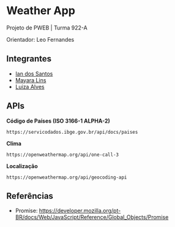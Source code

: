 # Weather App

Projeto de PWEB | Turma 922-A

Orientador: Leo Fernandes


## Integrantes
* [Ian dos Santos](https://github.com/1anSantos)
* [Mayara Lins](https://github.com/luzuramay)
* [Luiza Alves](https://github.com/luizaalvez)


## APIs

**Código de Países (ISO 3166-1 ALPHA-2)**

    https://servicodados.ibge.gov.br/api/docs/paises

**Clima**

    https://openweathermap.org/api/one-call-3

**Localização**

    https://openweathermap.org/api/geocoding-api

## Referências
- Promise:
    https://developer.mozilla.org/pt-BR/docs/Web/JavaScript/Reference/Global_Objects/Promise